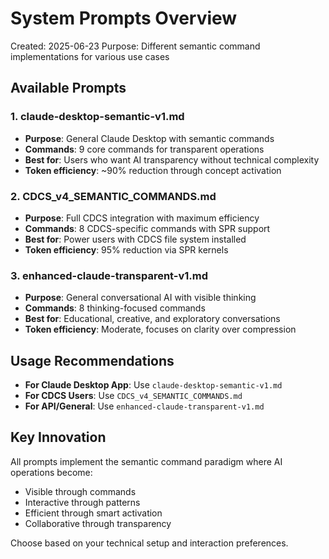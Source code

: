 # System Prompts Overview

Created: 2025-06-23
Purpose: Different semantic command implementations for various use cases

## Available Prompts

### 1. claude-desktop-semantic-v1.md
- **Purpose**: General Claude Desktop with semantic commands
- **Commands**: 9 core commands for transparent operations
- **Best for**: Users who want AI transparency without technical complexity
- **Token efficiency**: ~90% reduction through concept activation

### 2. CDCS_v4_SEMANTIC_COMMANDS.md  
- **Purpose**: Full CDCS integration with maximum efficiency
- **Commands**: 8 CDCS-specific commands with SPR support
- **Best for**: Power users with CDCS file system installed
- **Token efficiency**: 95% reduction via SPR kernels

### 3. enhanced-claude-transparent-v1.md
- **Purpose**: General conversational AI with visible thinking
- **Commands**: 8 thinking-focused commands
- **Best for**: Educational, creative, and exploratory conversations
- **Token efficiency**: Moderate, focuses on clarity over compression

## Usage Recommendations

- **For Claude Desktop App**: Use `claude-desktop-semantic-v1.md`
- **For CDCS Users**: Use `CDCS_v4_SEMANTIC_COMMANDS.md`
- **For API/General**: Use `enhanced-claude-transparent-v1.md`

## Key Innovation

All prompts implement the semantic command paradigm where AI operations become:
- Visible through commands
- Interactive through patterns
- Efficient through smart activation
- Collaborative through transparency

Choose based on your technical setup and interaction preferences.
